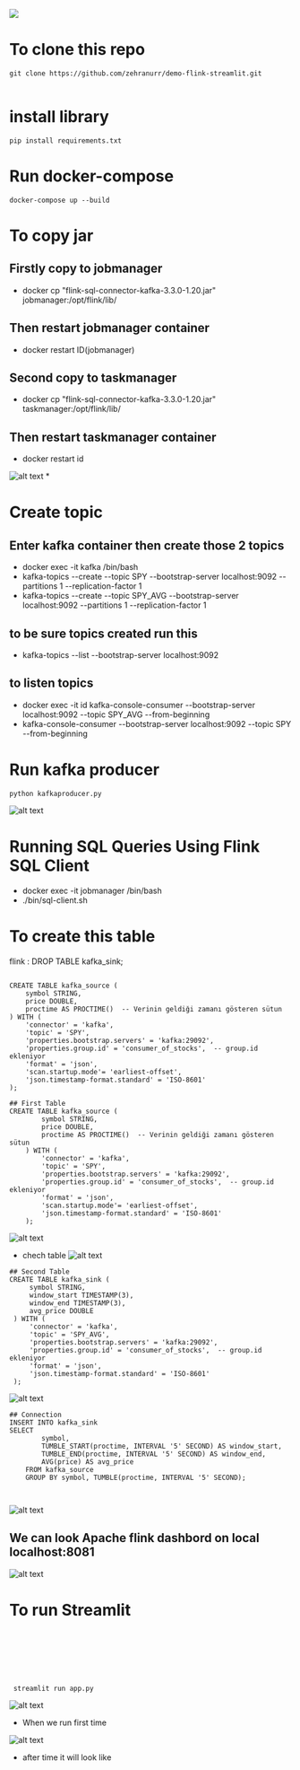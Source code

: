  ![](images/image10.png)





# To clone this repo 
```
git clone https://github.com/zehranurr/demo-flink-streamlit.git


```
# install library 
```
pip install requirements.txt

```
# Run docker-compose
```
docker-compose up --build

```

# To  copy jar
## Firstly copy to jobmanager
-  docker cp "flink-sql-connector-kafka-3.3.0-1.20.jar" jobmanager:/opt/flink/lib/
## Then restart jobmanager container 
- docker restart ID(jobmanager)
## Second copy to taskmanager
- docker cp "flink-sql-connector-kafka-3.3.0-1.20.jar" taskmanager:/opt/flink/lib/
## Then restart taskmanager container 
- docker restart id

![alt text](images/image1.png)
* 


# Create topic 
## Enter kafka container then create those 2 topics
- docker exec -it kafka /bin/bash 
- kafka-topics --create --topic SPY --bootstrap-server localhost:9092 --partitions 1 --replication-factor 1
- kafka-topics --create --topic SPY_AVG  --bootstrap-server localhost:9092 --partitions 1 --replication-factor 1

## to be sure topics created run this 
- kafka-topics --list --bootstrap-server localhost:9092

## to listen topics
- docker exec -it id kafka-console-consumer --bootstrap-server localhost:9092 --topic SPY_AVG --from-beginning
- kafka-console-consumer --bootstrap-server localhost:9092 --topic SPY --from-beginning


# Run kafka producer
```
python kafkaproducer.py 

```
![alt text](images/image9.png)





#  Running SQL Queries Using Flink SQL Client
- docker exec -it jobmanager /bin/bash
- ./bin/sql-client.sh



# To create this table 

flink : DROP TABLE kafka_sink;

```

CREATE TABLE kafka_source (
    symbol STRING,
    price DOUBLE,
    proctime AS PROCTIME()  -- Verinin geldiği zamanı gösteren sütun
) WITH (
    'connector' = 'kafka',
    'topic' = 'SPY',
    'properties.bootstrap.servers' = 'kafka:29092',
    'properties.group.id' = 'consumer_of_stocks',  -- group.id ekleniyor
    'format' = 'json',
    'scan.startup.mode'= 'earliest-offset',
    'json.timestamp-format.standard' = 'ISO-8601'
);

```

```
## First Table 
CREATE TABLE kafka_source (
        symbol STRING,
        price DOUBLE,
        proctime AS PROCTIME()  -- Verinin geldiği zamanı gösteren sütun        
    ) WITH (
        'connector' = 'kafka',
        'topic' = 'SPY',
        'properties.bootstrap.servers' = 'kafka:29092',
        'properties.group.id' = 'consumer_of_stocks',  -- group.id ekleniyor    
        'format' = 'json',
        'scan.startup.mode'= 'earliest-offset',
        'json.timestamp-format.standard' = 'ISO-8601'
    );

```
![alt text](images/image8.png)
* chech table 
![alt text](images/image7.png)
```
## Second Table 
CREATE TABLE kafka_sink (
     symbol STRING,
     window_start TIMESTAMP(3),
     window_end TIMESTAMP(3),
     avg_price DOUBLE
 ) WITH (
     'connector' = 'kafka',
     'topic' = 'SPY_AVG',
     'properties.bootstrap.servers' = 'kafka:29092',
     'properties.group.id' = 'consumer_of_stocks',  -- group.id ekleniyor    
     'format' = 'json',
     'json.timestamp-format.standard' = 'ISO-8601'
 );
```
![alt text](images/image6.png)
```
## Connection
INSERT INTO kafka_sink
SELECT
        symbol,
        TUMBLE_START(proctime, INTERVAL '5' SECOND) AS window_start,
        TUMBLE_END(proctime, INTERVAL '5' SECOND) AS window_end,
        AVG(price) AS avg_price
    FROM kafka_source
    GROUP BY symbol, TUMBLE(proctime, INTERVAL '5' SECOND);

   
```
![alt text](images/image5.png)

## We can look Apache flink dashbord on local localhost:8081
![alt text](images/image4.png)



# To run Streamlit
```







 streamlit run app.py

```


![alt text](images/image2.png)
* When we run first time 


![alt text](images/image3.png)
* after time it will look like 